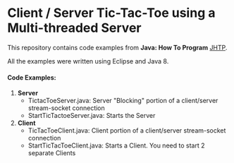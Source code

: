 # Client / Server Tic-Tac-Toe using a Multi-threaded Server
This repository contains code examples from **Java: How To Program** [JHTP](https://www.pearsonhighered.com/product/Deitel-Java-How-to-Program-early-objects-9th-Edition/9780132575669.html).

All the examples were written using Eclipse and Java 8.

#### Code Examples:
1. **Server**
   * TictacToeServer.java: Server "Blocking" portion of a client/server stream-socket connection
   * StartTicTactoeServer.java: Starts the Server
2. **Client**
   * TicTacToeClient.java: Client portion of a client/server stream-socket connection
   * StartTicTacToeClient.java: Starts a Client. You need to start 2 separate Clients


